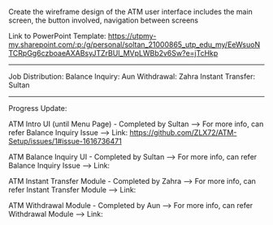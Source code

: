 Create the wireframe design of the ATM user interface includes the main screen, the button involved, navigation between screens

Link to PowerPoint Template: https://utpmy-my.sharepoint.com/:p:/g/personal/soltan_21000865_utp_edu_my/EeWsuoNTCRpGg6czboaeAXABsyJTZrBUl_MVpLWBb2v6Sw?e=jTcHkp

---------------------------------------------------------------------

Job Distribution:
Balance Inquiry: Aun
Withdrawal: Zahra
Instant Transfer: Sultan

---------------------------------------------------------------------

Progress Update:

ATM Intro UI (until Menu Page) - Completed by Sultan
--> For more info, can refer Balance Inquiry Issue
--> Link: https://github.com/ZLX72/ATM-Setup/issues/1#issue-1616736471

ATM Balance Inquiry UI - Completed by Sultan
--> For more info, can refer Balance Inquiry Issue
--> Link: 

ATM Instant Transfer Module - Completed by Zahra
--> For more info, can refer Instant Transfer Module
--> Link: 

ATM Withdrawal Module - Completed by Aun
--> For more info, can refer Withdrawal Module
--> Link:
